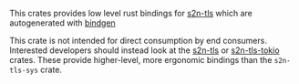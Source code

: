 This crates provides low level rust bindings for [s2n-tls](https://github.com/aws/s2n-tls) which are autogenerated with [bindgen](https://github.com/rust-lang/rust-bindgen)

This crate is not intended for direct consumption by end consumers. Interested developers should instead look at the [s2n-tls](https://crates.io/crates/s2n-tls) or [s2n-tls-tokio](https://crates.io/crates/s2n-tls-tokio) crates. These  provide higher-level, more ergonomic bindings than the `s2n-tls-sys` crate.